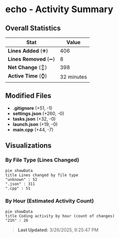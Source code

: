 # echo - Activity Summary 

## Overall Statistics

| Stat                   | Value                                                             |
| ---------------------- | ----------------------------------------------------------------- |
| **Lines Added** (➕)   | 406                                          |
| **Lines Removed** (➖) | 8                                        |
| **Net Change** (↕)    | 398                |
| **Active Time** (⌚)   | 32 minutes |


## Modified Files
- **.gitignore** (+51, -1)
- **settings.json** (+260, -0)
- **tasks.json** (+32, -0)
- **launch.json** (+19, -0)
- **main.cpp** (+44, -7)

## Visualizations

### By File Type (Lines Changed)

```mermaid
pie showData
title Lines changed by file type
"unknown" : 52
".json" : 311
".cpp" : 51
```

### By Hour (Estimated Activity Count)

```mermaid
pie showData
title Coding activity by hour (count of changes)
"21h" : 26
```


> **Last Updated:** 3/26/2025, 9:25:47 PM